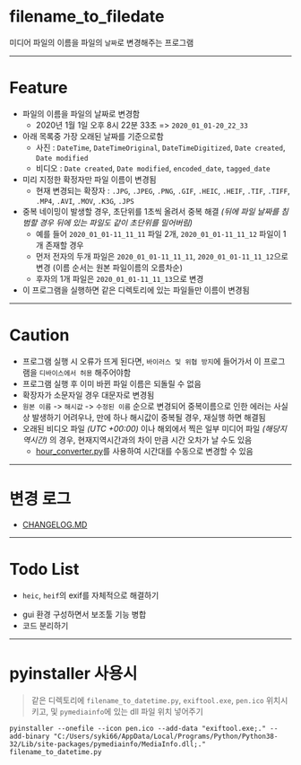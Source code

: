 # filename_to_filedate

미디어 파일의 이름을 파일의 `날짜`로 변경해주는 프로그램

---

# Feature

- 파일의 이름을 파일의 날짜로 변경함
    - 2020년 1월 1일 오후 8시 22분 33초 => `2020_01_01-20_22_33`
- 아래 목록중 가장 오래된 날짜를 기준으로함
    - 사진 : `DateTime`, `DateTimeOriginal`, `DateTimeDigitized`, `Date created`, `Date modified`
    - 비디오 : `Date created`, `Date modified`, `encoded_date`, `tagged_date`
- 미리 지정한 확정자만 파일 이름이 변경됨
    - 현재 변경되는 확장자 : `.JPG`, `.JPEG`, `.PNG`, `.GIF`, `.HEIC`, `.HEIF`, `.TIF`, `.TIFF`, `.MP4`, `.AVI`, `.MOV`, `.K3G`, `.JPS`
- 중복 네이밍이 발생할 경우, 초단위를 1초씩 올려서 중복 해결 *(뒤에 파일 날짜를 침범할 경우 뒤에 있는 파일도 같이 초단위를 밀어버림)*
    - 예를 들어 `2020_01_01-11_11_11` 파일 2개, `2020_01_01-11_11_12` 파일이 1개 존재할 경우
    - 먼저 전자의 두개 파일은 `2020_01_01-11_11_11`, `2020_01_01-11_11_12`으로 변경 (이름 순서는 원본 파일이름의 오름차순)
    - 후자의 1개 파일은 `2020_01_01-11_11_13`으로 변경
- 이 프로그램을 실행하면 같은 디렉토리에 있는 파일들만 이름이 변경됨

---

# Caution

- 프로그램 실행 시 오류가 뜨게 된다면, `바이러스 및 위협 방지`에 들어가서 이 프로그램을 `디바이스에서 허용` 해주어야함
- 프로그램 실행 후 이미 바뀐 파일 이름은 되돌릴 수 없음
- 확장자가 소문자일 경우 대문자로 변경됨
- `원본 이름` -> `해시값` -> `수정된 이름` 순으로 변경되어 중복이름으로 인한 에러는 사실상 발생하기 어려우나, 만에 하나 해시값이 중복될 경우, 재실행 하면 해결됨
- 오래된 비디오 파일 *(UTC +00:00)* 이나 해외에서 찍은 일부 미디어 파일 *(해당지역시간)* 의 경우, 현재지역시간과의 차이 만큼 시간 오차가 날 수도 있음
    - [hour_converter.py](https://github.com/syki66/filename_to_filedate/blob/master/extra_tools/hour_converter.py)를 사용하여 시간대를 수동으로 변경할 수 있음

---

# 변경 로그

- [CHANGELOG.MD](https://github.com/syki66/filename_to_timestamp/blob/master/CHANGELOG.MD)

---

# Todo List

- `heic`, `heif`의 exif를 자체적으로 해결하기
<!-- - 카카오톡 다운로드 파일은 제목에서 날짜 추출 하기 -->
- gui 환경 구성하면서 보조툴 기능 병합
- 코드 분리하기

---

# pyinstaller 사용시

> 같은 디렉토리에 `filename_to_datetime.py`, `exiftool.exe`, `pen.ico` 위치시키고, 및 `pymediainfo`에 있는 dll 파일 위치 넣어주기

```
pyinstaller --onefile --icon pen.ico --add-data "exiftool.exe;." --add-binary "C:/Users/syki66/AppData/Local/Programs/Python/Python38-32/Lib/site-packages/pymediainfo/MediaInfo.dll;." filename_to_datetime.py
```